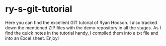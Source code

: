 # ry-s-git-tutorial

Here you can find the excellent GIT tutorial of Ryan Hodson. I also tracked down the mentioned ZIP files with the demo repository in all the stages. As I find the quick notes in the tutorial handy, I compiled them into a txt file and into an Excel sheet. Enjoy!